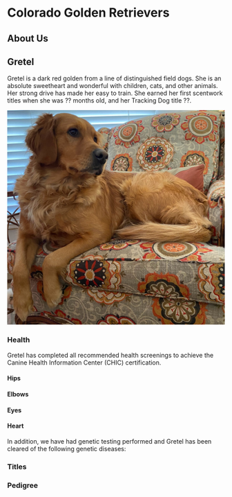 # Colorado Golden Retrievers

## About Us


## Gretel
Gretel is a dark red golden from a line of distinguished field dogs. She is an absolute sweetheart and wonderful with children, cats, and other animals. Her strong drive has made her easy to train. She earned her first scentwork titles when she was ?? months old, and her Tracking Dog title ??.

![](IMG_3516.jpg)

### Health
Gretel has completed all recommended health screenings to achieve the Canine Health Information Center (CHIC) certification. 

#### Hips
#### Elbows
#### Eyes
#### Heart

In addition, we have had genetic testing performed and Gretel has been cleared of the following genetic diseases:

### Titles

### Pedigree
